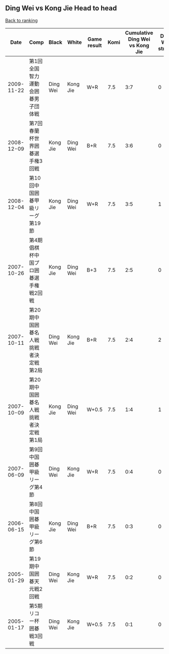 ## Ding Wei vs Kong Jie Head to head

[Back to ranking](../../index.md)




| **Date** | **Comp** | **Black** | **White** | **Game result** | **Komi** | **Cumulative Ding Wei vs Kong Jie** | **Ding Wei streak** | **Kong Jie streak** | 
| --- | --- | --- | --- | --- | --- | --- | --- | --- |
| 2009-11-22 | 第1回全国智力運動会囲碁男子団体戦 | Ding Wei | Kong Jie | W+R | 7.5 | 3:7 | 0 | 2 | 
| 2008-12-09 | 第7回春蘭杯世界囲碁選手権3回戦 | Kong Jie | Ding Wei | B+R | 7.5 | 3:6 | 0 | 1 | 
| 2008-12-04 | 第10回中国囲碁甲級リーグ第19節 | Kong Jie | Ding Wei | W+R | 7.5 | 3:5 | 1 | 0 | 
| 2007-10-26 | 第4期倡棋杯中国プロ囲碁選手権戦2回戦 | Kong Jie | Ding Wei | B+3 | 7.5 | 2:5 | 0 | 1 | 
| 2007-10-11 | 第20期中国囲碁名人戦挑戦者決定戦第2局 | Ding Wei | Kong Jie | B+R | 7.5 | 2:4 | 2 | 0 | 
| 2007-10-09 | 第20期中国囲碁名人戦挑戦者決定戦第1局 | Kong Jie | Ding Wei | W+0.5 | 7.5 | 1:4 | 1 | 0 | 
| 2007-06-09 | 第9回中国囲碁甲級リーグ第4節 | Ding Wei | Kong Jie | W+R | 7.5 | 0:4 | 0 | 4 | 
| 2006-06-15 | 第8回中国囲碁甲級リーグ第6節 | Kong Jie | Ding Wei | B+R | 7.5 | 0:3 | 0 | 3 | 
| 2005-01-29 | 第19期中国囲碁天元戦2回戦 | Ding Wei | Kong Jie | W+R | 7.5 | 0:2 | 0 | 2 | 
| 2005-01-17 | 第5期リコー杯囲碁戦3回戦 | Ding Wei | Kong Jie | W+0.5 | 7.5 | 0:1 | 0 | 1 |




